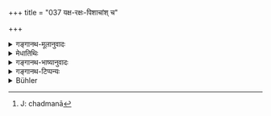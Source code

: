+++
title = "037 यक्ष-रक्षः-पिशाचांश् च"

+++

<details><summary>गङ्गानथ-मूलानुवादः</summary>

[They called into being] also Yakṣas, Rakṣasas, Piśācas, Gandharvas, Apsarases, Asuras, Nāgas, Sarpas, Suparṇas, and the several orders of Pitṛs.—(37)
</details>

<details><summary>मेधातिथिः</summary>

यक्षादीनां स्वरूपभेदश् चेतिहासादिप्रमाणक एव, न प्रत्यक्षादीनाम् अन्यतमेन प्रमाणेन परिच्छिद्यते । तत्र वैश्रवणानुचरा **यक्षाः** । **रक्षांसि** विभीषणादयः । तेभ्यः क्रूरतराः **पिशाचाः**, अशुचिमरुदेशादिवासिनो निकृष्टा यक्षराक्षसेभ्यः । हिंस्रास् तु सर्व एव । छद्मकरणेन[^८३] केचित् प्राणिनां जीवम् आकर्षन्त्य् अदृष्टया शक्त्या व्याधींश् च जनयन्तीत्य् ऐतिहासिका मन्त्रवादिनश् च । **गन्धर्वा** देवानुचरा गीतनृत्तप्रधानाः । **अप्सरसो** देवगणिका उर्वश्याद्याः । **असुरा** देवशत्रवो वृत्रविरोचनहिरण्याक्षप्रभृतयः । **नागा** वासुकितक्षादयः । **सर्पाः** प्रसिद्धाः । **सुपर्णाः** पक्षिविशेषा गरुत्मत्प्रभृतयः । **पितरः** सोमपाज्यपादिनामानः स्वस्थाने देववद् वर्तन्ते । तेषां गणम् असृजन् ॥ १.३७ ॥


[^८३]:
     J: chadmanā
</details>

<details><summary>गङ्गानथ-भाष्यानुवादः</summary>

The various forms of the Yakṣa and other beings here mentioned can be known only from the *Itihāsas* and such other sources; they cannot be known by any of the ordinary means of cognition, perception and the rest.—The ‘*Yakṣas*’ are the followers of Kuvera;—‘*Rākṣasas*,’ Bivīṣaṇa and others;—beings more cruel than these last are ‘*Piśācas*,’ who live in unclean places and in deserts, &c., and are inferior to *Yakṣas* and
*Rākṣasas*; though all three are mischievous; by trickery they draw out
the life of living beings, and by some invisible power they bring about diseases: so say persons knowing the *Itihāsas* (stories) and *Mantra* (Incantations).—‘*Gandharvas*,’ are those followers of the Gods whose chief work consists of singing and dancing;—‘*Apsarases*,’ the courtezans of the Gods, Urvaśī and the rest;—‘*Asuras*,’ the Gods’ enemies, Vṛttra, Virocana, Hiraṇyāksa and so forth;—‘*Nāgas*’ (the Great Serpents), Vāsuki, Takṣaka and the rest;—‘*Sarpas*’ ** (Serpents) are well known;—‘*Suparnas*,’ the great Birds, Garuḍa and the rest;—‘*Pitṛs*,’ named ‘*Somapa*,’ ‘*Ayyapa*’ and so forth, who reside, like Gods, in their own regions; the ‘*several orders*’ of these also;—all these (the mighty sages) called into being.—(37)
</details>

<details><summary>गङ्गानथ-टिप्पन्यः</summary>

‘*Pitṛṇām gaṇān*’—The ‘*pitṛs*’ are not actually the ‘fathers,’ as is clear from the present text; they are a particular class of divine beings, though it is from these that human beings are descended. See III, 194—199.
</details>

<details><summary>Bühler</summary>

037	Yakshas (the servants of Kubera, the demons called) Rakshasas and Pisakas, Gandharvas (or musicians of the gods), Apsarases (the dancers of the gods), Asuras, (the snake-deities called) Nagas and Sarpas, (the bird-deities called) Suparnas and the several classes of the manes,
</details>
